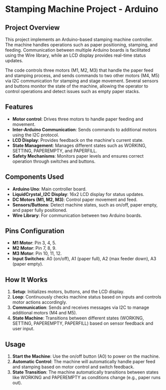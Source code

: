 # Stamping Machine Project - Arduino

## Project Overview
This project implements an Arduino-based stamping machine controller. The machine handles operations such as paper positioning, stamping, and feeding. Communication between multiple Arduino boards is facilitated using the Wire library, while an LCD display provides real-time status updates.

The code controls three motors (M1, M2, M3) that handle the paper feed and stamping process, and sends commands to two other motors (M4, M5) via I2C communication for stamping and stage movement. Several sensors and buttons monitor the state of the machine, allowing the operator to control operations and detect issues such as empty paper stacks.

## Features
- **Motor control**: Drives three motors to handle paper feeding and movement.
- **Inter-Arduino Communication**: Sends commands to additional motors using the I2C protocol.
- **LCD Display**: Provides feedback on the machine's current state.
- **State Management**: Manages different states such as WORKING, SETTING, PAPEREMPTY, and PAPERFILL.
- **Safety Mechanisms**: Monitors paper levels and ensures correct operation through switches and buttons.

## Components Used
- **Arduino Uno**: Main controller board.
- **LiquidCrystal_I2C Display**: 16x2 LCD display for status updates.
- **DC Motors (M1, M2, M3)**: Control paper movement and feed.
- **Sensors/Buttons**: Detect machine states, such as on/off, paper empty, and paper fully positioned.
- **Wire Library**: For communication between two Arduino boards.

## Pins Configuration
- **M1 Motor**: Pin 3, 4, 5.
- **M2 Motor**: Pin 7, 8, 9.
- **M3 Motor**: Pin 10, 11, 12.
- **Input Switches**: A0 (on/off), A1 (paper full), A2 (max feeder down), A3 (paper empty).

## How It Works
1. **Setup**: Initializes motors, buttons, and the LCD display.
2. **Loop**: Continuously checks machine status based on inputs and controls motor actions accordingly.
3. **Communication**: Sends and receives messages via I2C to manage additional motors (M4 and M5).
4. **State Machine**: Transitions between different states (WORKING, SETTING, PAPEREMPTY, PAPERFILL) based on sensor feedback and user input.

## Usage
1. **Start the Machine**: Use the on/off button (A0) to power on the machine.
2. **Automatic Control**: The machine will automatically handle paper feed and stamping based on motor control and switch feedback.
3. **State Transition**: The machine automatically transitions between states like WORKING and PAPEREMPTY as conditions change (e.g., paper runs out).


